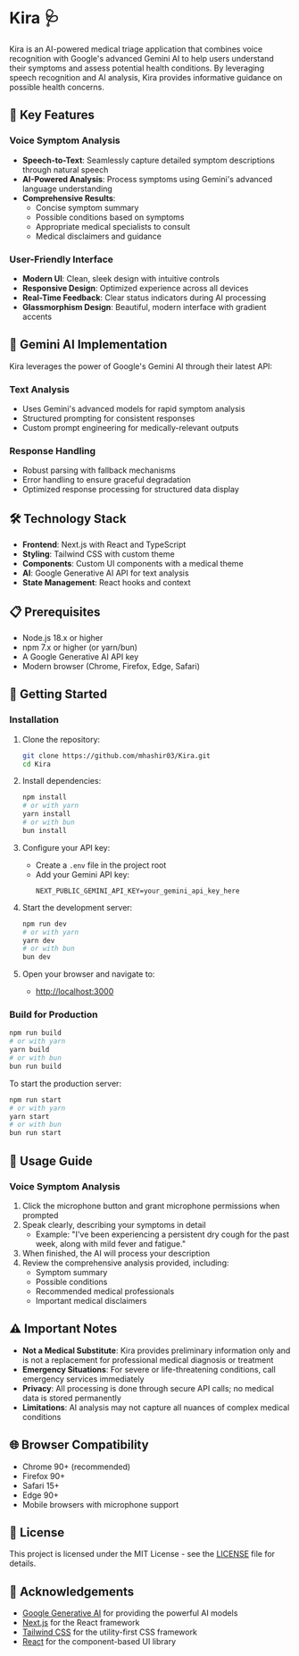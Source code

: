# Kira 🩺

Kira is an AI-powered medical triage application that combines voice recognition with Google's advanced Gemini AI to help users understand their symptoms and assess potential health conditions. By leveraging speech recognition and AI analysis, Kira provides informative guidance on possible health concerns.

## 🌟 Key Features

### Voice Symptom Analysis
- **Speech-to-Text**: Seamlessly capture detailed symptom descriptions through natural speech
- **AI-Powered Analysis**: Process symptoms using Gemini's advanced language understanding
- **Comprehensive Results**:
  - Concise symptom summary
  - Possible conditions based on symptoms
  - Appropriate medical specialists to consult
  - Medical disclaimers and guidance

### User-Friendly Interface
- **Modern UI**: Clean, sleek design with intuitive controls
- **Responsive Design**: Optimized experience across all devices
- **Real-Time Feedback**: Clear status indicators during AI processing
- **Glassmorphism Design**: Beautiful, modern interface with gradient accents

## 🧠 Gemini AI Implementation

Kira leverages the power of Google's Gemini AI through their latest API:

### Text Analysis
- Uses Gemini's advanced models for rapid symptom analysis
- Structured prompting for consistent responses
- Custom prompt engineering for medically-relevant outputs

### Response Handling
- Robust parsing with fallback mechanisms
- Error handling to ensure graceful degradation
- Optimized response processing for structured data display

## 🛠️ Technology Stack

- **Frontend**: Next.js with React and TypeScript
- **Styling**: Tailwind CSS with custom theme
- **Components**: Custom UI components with a medical theme
- **AI**: Google Generative AI API for text analysis
- **State Management**: React hooks and context

## 📋 Prerequisites

- Node.js 18.x or higher
- npm 7.x or higher (or yarn/bun)
- A Google Generative AI API key
- Modern browser (Chrome, Firefox, Edge, Safari)

## 🚀 Getting Started

### Installation

1. Clone the repository:
   ```bash
   git clone https://github.com/mhashir03/Kira.git
   cd Kira
   ```

2. Install dependencies:
   ```bash
   npm install
   # or with yarn
   yarn install
   # or with bun
   bun install
   ```

3. Configure your API key:
   - Create a `.env` file in the project root
   - Add your Gemini API key:
     ```
     NEXT_PUBLIC_GEMINI_API_KEY=your_gemini_api_key_here
     ```

4. Start the development server:
   ```bash
   npm run dev
   # or with yarn
   yarn dev
   # or with bun
   bun dev
   ```

5. Open your browser and navigate to:
   - [http://localhost:3000](http://localhost:3000)

### Build for Production

```bash
npm run build
# or with yarn
yarn build
# or with bun
bun run build
```

To start the production server:

```bash
npm run start
# or with yarn
yarn start
# or with bun
bun run start
```

## 📱 Usage Guide

### Voice Symptom Analysis

1. Click the microphone button and grant microphone permissions when prompted
2. Speak clearly, describing your symptoms in detail
   - Example: "I've been experiencing a persistent dry cough for the past week, along with mild fever and fatigue."
3. When finished, the AI will process your description
4. Review the comprehensive analysis provided, including:
   - Symptom summary
   - Possible conditions
   - Recommended medical professionals
   - Important medical disclaimers

## ⚠️ Important Notes

- **Not a Medical Substitute**: Kira provides preliminary information only and is not a replacement for professional medical diagnosis or treatment
- **Emergency Situations**: For severe or life-threatening conditions, call emergency services immediately
- **Privacy**: All processing is done through secure API calls; no medical data is stored permanently
- **Limitations**: AI analysis may not capture all nuances of complex medical conditions

## 🌐 Browser Compatibility

- Chrome 90+ (recommended)
- Firefox 90+
- Safari 15+
- Edge 90+
- Mobile browsers with microphone support

## 📄 License

This project is licensed under the MIT License - see the [LICENSE](LICENSE) file for details.

## 🙏 Acknowledgements

- [Google Generative AI](https://ai.google.dev/) for providing the powerful AI models
- [Next.js](https://nextjs.org/) for the React framework
- [Tailwind CSS](https://tailwindcss.com/) for the utility-first CSS framework
- [React](https://reactjs.org/) for the component-based UI library
